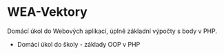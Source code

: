 # WEA-Vektory
Domácí úkol do Webových aplikací, úplně základní výpočty s body v PHP.

- Domácí úkol do školy - základy OOP v PHP
